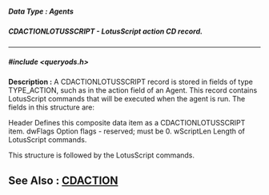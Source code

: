 ##### Data Type : Agents
##### CDACTIONLOTUSSCRIPT - LotusScript action CD record.
---
##### #include <queryods.h>
**Description :**
A CDACTIONLOTUSSCRIPT record is stored in fields of type TYPE_ACTION, such as 
in the action field of an Agent.  This record contains LotusScript commands 
that will be executed when the agent is run.  The fields in this structure are:

Header  Defines this composite data item as a CDACTIONLOTUSSCRIPT item.
dwFlags Option flags - reserved;  must be 0.
wScriptLen Length of LotusScript commands.

This structure is followed by the LotusScript commands.

**See Also :**
[CDACTION](D:/md_files/CDACTION.md)
---
